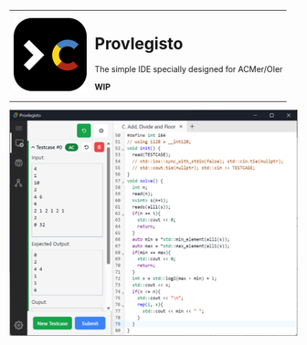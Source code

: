 
<div>

<table align="center">
<tr>
<td>
<img src="src-tauri/icons/128x128.png" />
</td>
<td>

# Provlegisto

The simple IDE specially designed for ACMer/OIer

**WIP**

</td>
</tr>
</table>
</div>


![](screenshot/main.png)

